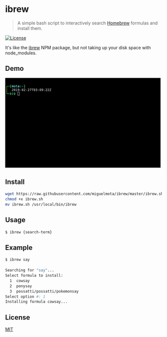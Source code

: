 # ibrew

> A simple bash script to interactively search [Homebrew](https://brew.sh/) formulas and install them.

[![License](http://img.shields.io/badge/license-MIT-blue.svg)](https://raw.githubusercontent.com/miguelmota/ibrew/master/LICENSE)

It's like the [ibrew](https://www.npmjs.com/package/ibrew) NPM package, but not taking up your disk space with node_modules.

## Demo

<img src="./assets/screencast.gif" width="500" />

## Install

```bash
wget https://raw.githubusercontent.com/miguelmota/ibrew/master/ibrew.sh -O ibrew.sh
chmod +x ibrew.sh
mv ibrew.sh /usr/local/bin/ibrew
```

## Usage

```bash
$ ibrew {search-term}
```

## Example

```bash
$ ibrew say

Searching for "say"...
Select formula to install:
  1  cowsay
  2  ponysay
  3  possatti/possatti/pokemonsay
Select option #: 1
Installing formula cowsay...
```

## License

[MIT](LICENSE)

